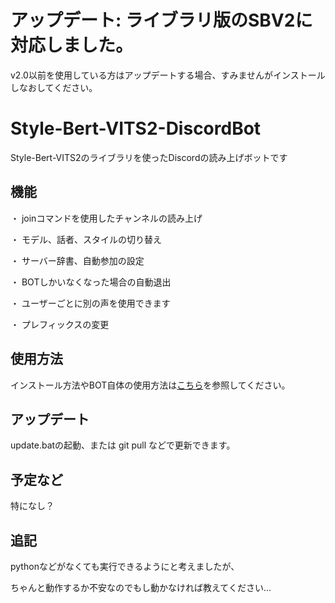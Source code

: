 # アップデート: ライブラリ版のSBV2に対応しました。

v2.0以前を使用している方はアップデートする場合、すみませんがインストールしなおしてください。

# Style-Bert-VITS2-DiscordBot

Style-Bert-VITS2のライブラリを使ったDiscordの読み上げボットです

## 機能

・ joinコマンドを使用したチャンネルの読み上げ

・ モデル、話者、スタイルの切り替え

・ サーバー辞書、自動参加の設定

・ BOTしかいなくなった場合の自動退出

・ ユーザーごとに別の声を使用できます

・ プレフィックスの変更

## 使用方法

インストール方法やBOT自体の使用方法は[こちら](https://github.com/p2-3r/Style-Bert-VITS2-DiscordBot/wiki)を参照してください。

## アップデート

update.batの起動、または git pull などで更新できます。

## 予定など

特になし？

## 追記

pythonなどがなくても実行できるようにと考えましたが、

ちゃんと動作するか不安なのでもし動かなければ教えてください...
